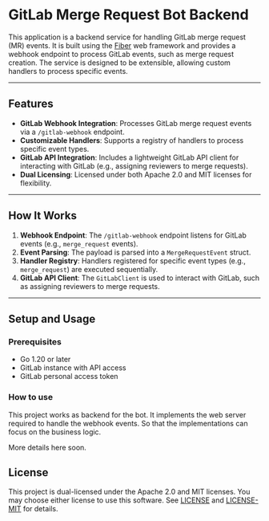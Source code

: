 # GitLab Merge Request Bot Backend

This application is a backend service for handling GitLab merge request (MR) events. It is built using the [Fiber](https://gofiber.io/) web framework and provides a webhook endpoint to process GitLab events, such as merge request creation. The service is designed to be extensible, allowing custom handlers to process specific events.

---

## Features

- **GitLab Webhook Integration**: Processes GitLab merge request events via a `/gitlab-webhook` endpoint.
- **Customizable Handlers**: Supports a registry of handlers to process specific event types.
- **GitLab API Integration**: Includes a lightweight GitLab API client for interacting with GitLab (e.g., assigning reviewers to merge requests).
- **Dual Licensing**: Licensed under both Apache 2.0 and MIT licenses for flexibility.

---

## How It Works

1. **Webhook Endpoint**: The `/gitlab-webhook` endpoint listens for GitLab events (e.g., `merge_request` events).
2. **Event Parsing**: The payload is parsed into a `MergeRequestEvent` struct.
3. **Handler Registry**: Handlers registered for specific event types (e.g., `merge_request`) are executed sequentially.
4. **GitLab API Client**: The `GitLabClient` is used to interact with GitLab, such as assigning reviewers to merge requests.

---

## Setup and Usage

### Prerequisites

- Go 1.20 or later
- GitLab instance with API access
- GitLab personal access token

### How to use

This project works as backend for the bot. It implements the web server required to handle the webhook events. So that the implementations can focus on the business logic.

More details here soon.

## License

This project is dual-licensed under the Apache 2.0 and MIT licenses. You may choose either license to use this software. See [LICENSE](LICENSE) and [LICENSE-MIT](LICENSE-MIT) for details.
